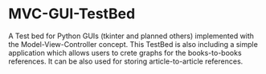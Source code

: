 # MVC-GUI-TestBed

A Test bed for Python GUIs (tkinter and planned others) implemented with the Model-View-Controller concept. 
This TestBed is also including a simple application which allows users to crete graphs for the books-to-books references. 
It can be also used for storing article-to-article references.
